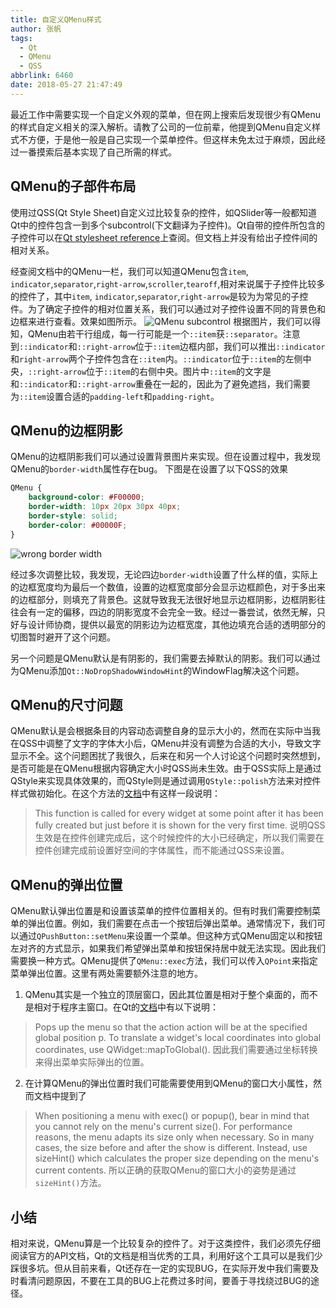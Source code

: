 ```yaml
---
title: 自定义QMenu样式
author: 张帆
tags:
  - Qt
  - QMenu
  - QSS
abbrlink: 6460
date: 2018-05-27 21:47:49
---
```


最近工作中需要实现一个自定义外观的菜单，但在网上搜索后发现很少有QMenu的样式自定义相关的深入解析。请教了公司的一位前辈，他提到QMenu自定义样式不方便，于是他一般是自己实现一个菜单控件。但这样未免太过于麻烦，因此经过一番摸索后基本实现了自己所需的样式。

<!--more-->

## QMenu的子部件布局

使用过QSS(Qt Style Sheet)自定义过比较复杂的控件，如QSlider等一般都知道Qt中的控件包含一到多个subcontrol(下文翻译为子控件)。Qt自带的控件所包含的子控件可以在[Qt stylesheet reference](http://doc.qt.io/qt-5/stylesheet-reference.html)上查阅。但文档上并没有给出子控件间的相对关系。

经查阅文档中的QMenu一栏，我们可以知道QMenu包含`item`, `indicator`,`separator`,`right-arrow`,`scroller`,`tearoff`,相对来说属于子控件比较多的控件了，其中`item`, `indicator`,`separator`,`right-arrow`是较为为常见的子控件。为了确定子控件的相对位置关系，我们可以通过对子控件设置不同的背景色和边框来进行查看。效果如图所示。
![QMenu subcontrol](https://blog-1251989759.cos.ap-guangzhou.myqcloud.com/blog/custom_qmenu/qss_subcontrol.png)
根据图片，我们可以得知，QMenu由若干行组成，每一行可能是一个`::item`获`::separator`。注意到`::indicator`和`::right-arrow`位于`::item`边框内部，我们可以推出`::indicator`和`right-arrow`两个子控件包含在`::item`内。`::indicator`位于`::item`的左侧中央，`::right-arrow`位于`::item`的右侧中央。图片中`::item`的文字是和`::indicator`和`::right-arrow`重叠在一起的，因此为了避免遮挡，我们需要为`::item`设置合适的`padding-left`和`padding-right`。

## QMenu的边框阴影

QMenu的边框阴影我们可以通过设置背景图片来实现。但在设置过程中，我发现QMenu的`border-width`属性存在bug。
下图是在设置了以下QSS的效果

``` css
QMenu {
    background-color: #F00000;
    border-width: 10px 20px 30px 40px;
    border-style: solid;
    border-color: #00000F;
}
```

![wrong border width](https://blog-1251989759.cos.ap-guangzhou.myqcloud.com/blog/custom_qmenu/wrong_border_width.png)

经过多次调整比较，我发现，无论四边`border-width`设置了什么样的值，实际上的边框宽度均为最后一个数值，设置的边框宽度部分会显示边框颜色，对于多出来的边框部分，则填充了背景色。这就导致我无法很好地显示边框阴影，边框阴影往往会有一定的偏移，四边的阴影宽度不会完全一致。经过一番尝试，依然无解，只好与设计师协商，提供以最宽的阴影边为边框宽度，其他边填充合适的透明部分的切图暂时避开了这个问题。

另一个问题是QMenu默认是有阴影的，我们需要去掉默认的阴影。我们可以通过为QMenu添加`Qt::NoDropShadowWindowHint`的WindowFlag解决这个问题。

## QMenu的尺寸问题

QMenu默认是会根据条目的内容动态调整自身的显示大小的，然而在实际中当我在QSS中调整了文字的字体大小后，QMenu并没有调整为合适的大小，导致文字显示不全。这个问题困扰了我很久，后来在和另一个人讨论这个问题时突然想到，是否可能是在QMenu根据内容确定大小时QSS尚未生效。由于QSS实际上是通过QStyle来实现具体效果的，而QStyle则是通过调用`QStyle::polish`方法来对控件样式做初始化。在这个方法的[文档](http://doc.qt.io/qt-5/qstyle.html#polish)中有这样一段说明：
> This function is called for every widget at some point after it has been fully created but just before it is shown for the very first time.
说明QSS生效是在控件创建完成后，这个时候控件的大小已经确定，所以我们需要在控件创建完成前设置好空间的字体属性，而不能通过QSS来设置。

## QMenu的弹出位置

QMenu默认弹出位置是和设置该菜单的控件位置相关的。但有时我们需要控制菜单的弹出位置。例如，我们需要在点击一个按钮后弹出菜单。通常情况下，我们可以通过`QPushButton::setMenu`来设置一个菜单。但这种方式QMenu固定以和按钮左对齐的方式显示，如果我们希望弹出菜单和按钮保持居中就无法实现。因此我们需要换一种方式。QMenu提供了`QMenu::exec`方法，我们可以传入`QPoint`来指定菜单弹出位置。这里有两处需要额外注意的地方。

1. QMenu其实是一个独立的顶层窗口，因此其位置是相对于整个桌面的，而不是相对于程序主窗口。在Qt的[文档](http://doc.qt.io/qt-5/qmenu.html#exec-1)中有以下说明：
 > Pops up the menu so that the action action will be at the specified global position p. To translate a widget's local coordinates into global coordinates, use QWidget::mapToGlobal().
 因此我们需要通过坐标转换来得出菜单实际弹出的位置。
2. 在计算QMenu的弹出位置时我们可能需要使用到QMenu的窗口大小属性，然而文档中提到了
 > When positioning a menu with exec() or popup(), bear in mind that you cannot rely on the menu's current size(). For performance reasons, the menu adapts its size only when necessary. So in many cases, the size before and after the show is different. Instead, use sizeHint() which calculates the proper size depending on the menu's current contents.
 所以正确的获取QMenu的窗口大小的姿势是通过`sizeHint()`方法。

## 小结

相对来说，QMenu算是一个比较复杂的控件了。对于这类控件，我们必须先仔细阅读官方的API文档，Qt的文档是相当优秀的工具，利用好这个工具可以是我们少踩很多坑。但从目前来看，Qt还存在一定的实现BUG，在实际开发中我们需要及时看清问题原因，不要在工具的BUG上花费过多时间，要善于寻找绕过BUG的途径。
